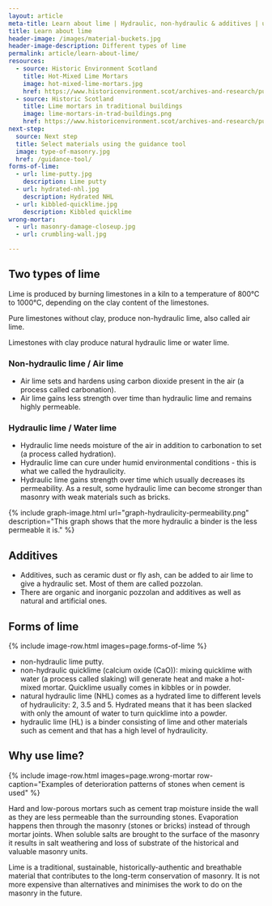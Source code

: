 ```yaml
---
layout: article
meta-title: Learn about lime | Hydraulic, non-hydraulic & additives | uselimemortar.com
title: Learn about lime
header-image: /images/material-buckets.jpg
header-image-description: Different types of lime
permalink: article/learn-about-lime/
resources:
  - source: Historic Environment Scotland
    title: Hot-Mixed Lime Mortars
    image: hot-mixed-lime-mortars.jpg
    href: https://www.historicenvironment.scot/archives-and-research/publications/publication/?publicationid=d49812ea-b515-4b33-a96c-a59500a5ef36
  - source: Historic Scotland
    title: Lime mortars in traditional buildings
    image: lime-mortars-in-trad-buildings.png
    href: https://www.historicenvironment.scot/archives-and-research/publications/publication/?publicationId=85ced9f0-474d-4ec6-8dd6-a59100fc306f
next-step:
  source: Next step
  title: Select materials using the guidance tool
  image: type-of-masonry.jpg
  href: /guidance-tool/
forms-of-lime:
  - url: lime-putty.jpg
    description: Lime putty
  - url: hydrated-nhl.jpg
    description: Hydrated NHL
  - url: kibbled-quicklime.jpg
    description: Kibbled quicklime
wrong-mortar:
  - url: masonry-damage-closeup.jpg
  - url: crumbling-wall.jpg

---
```


## Two types of lime 
Lime is produced by burning limestones in a kiln to a temperature of 800°C to 1000°C, depending on the clay content of the limestones.

Pure limestones without clay, produce non-hydraulic lime, also called air lime.

Limestones with clay produce natural hydraulic lime or water lime.

### Non-hydraulic lime / Air lime 
* Air lime sets and hardens using carbon dioxide present in the air (a process called carbonation).
* Air lime gains less strength over time than hydraulic lime and remains highly permeable.

### Hydraulic lime / Water lime
* Hydraulic lime needs moisture of the air in addition to carbonation to set (a process  called hydration). 
* Hydraulic lime can cure under humid environmental conditions - this is what we called the hydraulicity.
* Hydraulic lime gains strength over time which usually decreases its permeability. As a result, some hydraulic lime can become stronger than masonry with weak materials such as bricks.

{% include graph-image.html 
  url="graph-hydraulicity-permeability.png" 
  description="This graph shows that the more hydraulic a binder is the less permeable it is."
%}

## Additives
* Additives, such as ceramic dust or fly ash, can be added to air lime to give a hydraulic set. Most of them  are called pozzolan.
* There are organic and inorganic pozzolan and additives as well as natural and artificial ones. 

## Forms of lime

{% include image-row.html images=page.forms-of-lime %}

* non-hydraulic lime putty.
* non-hydraulic quicklime (calcium oxide (CaO)): mixing quicklime with water (a process called slaking) will generate heat and make a hot-mixed mortar. Quicklime usually comes in kibbles or in powder.
* natural hydraulic lime (NHL) comes as a hydrated lime to different levels of hydraulicity: 2, 3.5 and 5. Hydrated means that it has been slacked with only the amount of water to turn quicklime into a powder.
* hydraulic lime (HL) is a binder consisting of lime and other materials such as cement and that has a high level of hydraulicity. 

## Why use lime?

{% include image-row.html images=page.wrong-mortar row-caption="Examples of deterioration patterns of stones when cement is used" %}

Hard and low-porous mortars such as cement trap moisture inside the wall as they are less permeable than the surrounding stones. Evaporation happens then through the masonry (stones or bricks) instead of through mortar joints. When soluble salts are brought to the surface of the masonry it results in salt weathering and loss of substrate of the historical and valuable masonry units.

Lime is a traditional, sustainable, historically-authentic and breathable material that contributes to the long-term conservation of masonry. It is not more expensive than alternatives and minimises the work to do on the masonry in the future. 
